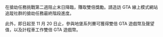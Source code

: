 在搶劫任務挑戰第二週阻止末日降臨，賺取雙倍獎勵。請造訪 GTA 線上模式網站追蹤社群的搶劫任務最終階段進度。

此外，即日起至 11 月 20 日止，參與地堡系列賽可獲得雙倍 GTA 遊戲幣及聲望值，以及計程車工作雙倍 GTA 遊戲幣。
